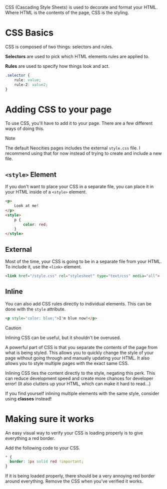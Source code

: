 CSS (Cascading Style Sheets) is used to decorate and format your HTML. Where HTML is the contents of the page, CSS is the styling.

# CSS Basics

CSS is composed of two things: selectors and rules. 

**Selectors** are used to pick which HTML elements rules are applied to.

**Rules** are used to specify how things look and act.

```css
.selector {
    rule: value;
    rule-2: value2;
}
```

# Adding CSS to your page

To use CSS, you'll have to add it to your page. There are a few different ways of doing this.

> [!NOTE]
> The default Neocities pages includes the external `style.css` file. I recommend using that for now instead of trying to create and include a new file. 

## `<style>` Element

If you don't want to place your CSS in a separate file, you can place it in your HTML inside of a `<style>` element. 

```html
<p>
    Look at me!
</p>
<style>
    p {
        color: red;
    }
</style>
```

## External

Most of the time, your CSS is going to be in a separate file from your HTML. To include it, use the `<link>` element.

```html
<link href="/style.css" rel="stylesheet" type="text/css" media="all">
```

## Inline

You can also add CSS rules directly to individual elements. This can be done with the `style` attribute.

```html
<p style="color: blue;">I'm blue now!</p>
```

> [!CAUTION]
> Inlining CSS can be useful, but it shouldn't be overused. 
> 
> A powerful part of CSS is that you separate the contents of the page from what is being styled. This allows you to quickly change the style of your page without going through and manually updating your HTML. It also allows you to style multiple pages with the exact same CSS. 
> 
> Inlining CSS ties the content directly to the style, negating this perk. This can reduce development speed and create more chances for developer error! (It also clutters up your HTML, which can make it hard to read...)
>
> If you find yourself inlining multiple elements with the same style, consider using **classes** instead!

# Making sure it works

An easy visual way to verify your CSS is loading properly is to give everything a red border.

Add the following code to your CSS.
```css
* {
  border: 1px solid red !important;
}
```
If it is being loaded properly, there should be a very annoying red border around everything. Remove the CSS when you've verified it works. 
